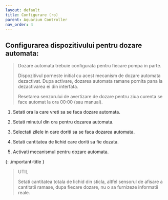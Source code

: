 ```yaml
---
layout: default
title: Configurare (ro)
parent: Aquarium Controller
nav_order: 4
---
```


## Configurarea dispozitivului pentru dozare automata:

> Dozare automata trebuie configurata pentru fiecare pompa in parte.
>
> Dispozitivul porneste initial cu acest mecanism de dozare automata dezactivat. Dupa activare, dozarea automata ramane pornita pana la dezactivarea ei din interfata.
>
> Resetarea senzorului de avertizare de dozare pentru ziua curenta se face automat la ora 00:00 (sau manual).
>

1. Setati ora la care vreti sa se faca dozare automata.

2. Setati minutul din ora pentru dozarea automata.

3. Selectati zilele in care doriti sa se faca dozarea automata.

4. Setati cantitatea de lichid care doriti sa fie dozata.

5. Activati mecanismul pentru dozare automata.


{: .important-title }
> UTIL
>
> Setati cantitatea totala de lichid din sticla, altfel sensorul de afisare a cantitatii ramase, dupa fiecare dozare, nu o sa furnizeze informatii reale.
